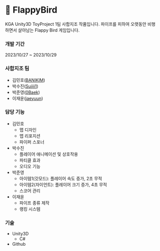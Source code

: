 # 🐥 FlappyBird
KGA Unity3D ToyProject 1팀 사합지조 작품입니다. 파이프를 피하여 오랫동안 비행하면서 살아남는 Flappy Bird 게임입니다.
### 개발 기간   
2023/10/27 ~ 2023/10/29
### 사합지조 팀
- 김민호([BANIKIM](https://github.com/BANIKIM))
- 박수진([Sujiii1](https://github.com/Sujiii1))
- 박준영([0Baek](https://github.com/0Baek))
- 이재윤([jaeyuun](https://github.com/jaeyuun))
### 담당 기능
- 김민호
  - 맵 디자인
  - 맵 리포지션
  - 파이퍼 스포너
- 박수진
  - 플레이어 애니메이션 및 상호작용
  - 파티클 효과
  - 오디오 기능
- 박준영
  - 아이템1(갓모드): 플레이어 속도 증가, 2초 무적
  - 아이템2(자이언트): 플레이어 크기 증가, 4초 무적
  - 스코어 관리
- 이재윤
  - 파이프 종류 제작
  - 랭킹 시스템
### 기술
- Unity3D
  - C#
- Github

